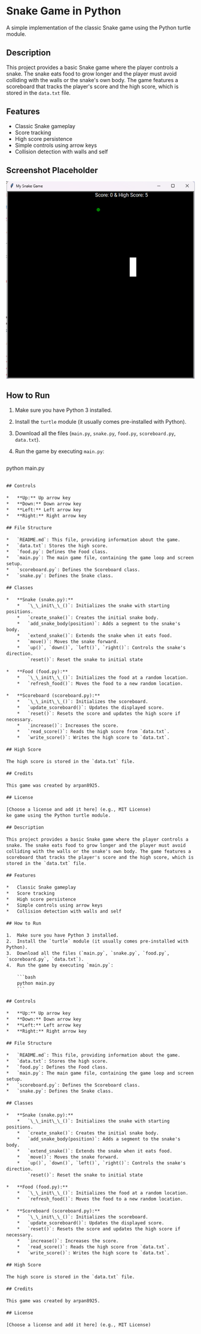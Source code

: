 # Snake Game in Python

A simple implementation of the classic Snake game using the Python turtle module.

## Description

This project provides a basic Snake game where the player controls a snake. The snake eats food to grow longer and the player must avoid colliding with the walls or the snake's own body. The game features a scoreboard that tracks the player's score and the high score, which is stored in the `data.txt` file.

## Features

*   Classic Snake gameplay
*   Score tracking
*   High score persistence
*   Simple controls using arrow keys
*   Collision detection with walls and self

## Screenshot Placeholder

![Screenshot of the Snake Game](images/Screenshot_112.png)

## How to Run

1.  Make sure you have Python 3 installed.
2.  Install the `turtle` module (it usually comes pre-installed with Python).
3.  Download all the files (`main.py`, `snake.py`, `food.py`, `scoreboard.py`, `data.txt`).
4.  Run the game by executing `main.py`:

    ```bash
python main.py
```

## Controls

*   **Up:** Up arrow key
*   **Down:** Down arrow key
*   **Left:** Left arrow key
*   **Right:** Right arrow key

## File Structure

*   `README.md`: This file, providing information about the game.
*   `data.txt`: Stores the high score.
*   `food.py`: Defines the Food class.
*   `main.py`: The main game file, containing the game loop and screen setup.
*   `scoreboard.py`: Defines the Scoreboard class.
*   `snake.py`: Defines the Snake class.

## Classes

*   **Snake (snake.py):**
    *   `\_\_init\_\_()`: Initializes the snake with starting positions.
    *   `create_snake()`: Creates the initial snake body.
    *   `add_snake_body(position)`: Adds a segment to the snake's body.
    *   `extend_snake()`: Extends the snake when it eats food.
    *   `move()`: Moves the snake forward.
    *   `up()`, `down()`, `left()`, `right()`: Controls the snake's direction.
        `reset()`: Reset the snake to initial state

*   **Food (food.py):**
    *   `\_\_init\_\_()`: Initializes the food at a random location.
    *   `refresh_food()`: Moves the food to a new random location.

*   **Scoreboard (scoreboard.py):**
    *   `\_\_init\_\_()`: Initializes the scoreboard.
    *   `update_scoreboard()`: Updates the displayed score.
    *   `reset()`: Resets the score and updates the high score if necessary.
    *   `increase()`: Increases the score.
    *   `read_score()`: Reads the high score from `data.txt`.
    *   `write_score()`: Writes the high score to `data.txt`.

## High Score

The high score is stored in the `data.txt` file.

## Credits

This game was created by arpan8925.

## License

[Choose a license and add it here] (e.g., MIT License)
ke game using the Python turtle module.

## Description

This project provides a basic Snake game where the player controls a snake. The snake eats food to grow longer and the player must avoid colliding with the walls or the snake's own body. The game features a scoreboard that tracks the player's score and the high score, which is stored in the `data.txt` file.

## Features

*   Classic Snake gameplay
*   Score tracking
*   High score persistence
*   Simple controls using arrow keys
*   Collision detection with walls and self

## How to Run

1.  Make sure you have Python 3 installed.
2.  Install the `turtle` module (it usually comes pre-installed with Python).
3.  Download all the files (`main.py`, `snake.py`, `food.py`, `scoreboard.py`, `data.txt`).
4.  Run the game by executing `main.py`:

    ```bash
    python main.py
    ```

## Controls

*   **Up:** Up arrow key
*   **Down:** Down arrow key
*   **Left:** Left arrow key
*   **Right:** Right arrow key

## File Structure

*   `README.md`: This file, providing information about the game.
*   `data.txt`: Stores the high score.
*   `food.py`: Defines the Food class.
*   `main.py`: The main game file, containing the game loop and screen setup.
*   `scoreboard.py`: Defines the Scoreboard class.
*   `snake.py`: Defines the Snake class.

## Classes

*   **Snake (snake.py):**
    *   `\_\_init\_\_()`: Initializes the snake with starting positions.
    *   `create_snake()`: Creates the initial snake body.
    *   `add_snake_body(position)`: Adds a segment to the snake's body.
    *   `extend_snake()`: Extends the snake when it eats food.
    *   `move()`: Moves the snake forward.
    *   `up()`, `down()`, `left()`, `right()`: Controls the snake's direction.
        `reset()`: Reset the snake to initial state

*   **Food (food.py):**
    *   `\_\_init\_\_()`: Initializes the food at a random location.
    *   `refresh_food()`: Moves the food to a new random location.

*   **Scoreboard (scoreboard.py):**
    *   `\_\_init\_\_()`: Initializes the scoreboard.
    *   `update_scoreboard()`: Updates the displayed score.
    *   `reset()`: Resets the score and updates the high score if necessary.
    *   `increase()`: Increases the score.
    *   `read_score()`: Reads the high score from `data.txt`.
    *   `write_score()`: Writes the high score to `data.txt`.

## High Score

The high score is stored in the `data.txt` file.

## Credits

This game was created by arpan8925.

## License

[Choose a license and add it here] (e.g., MIT License)
